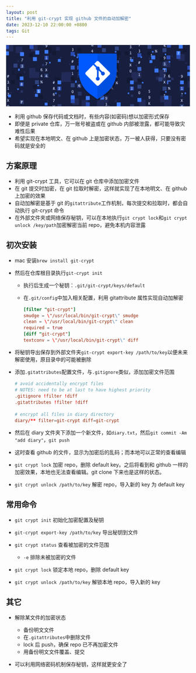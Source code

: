 ```yaml
---
layout: post
title: "利用 git-crypt 实现 github 文件的自动加解密"
date: 2023-12-10 22:00:00 +0800
tags: Git
---
```


![metting](/assets/images/2023-12-10-github_crypt_note_1.png)

- 利用 github 保存代码或文档时，有些内容(如密码)想以加密形式保存
- 即便是 private 仓库，万一账号被盗或在 github 内部被泄露，都可能导致灾难性后果
- 希望实现在本地明文、在 github 上是加密状态，万一被人获得，只要没有密码就是安全的

## 方案原理

- 利用 git-crypt 工具，它可以在 git 仓库中添加加密文件
- 在 git 提交时加密，在 git 拉取时解密，这样就实现了在本地明文、在 github 上加密的效果
- 自动加解密是基于 git 的`gitattribute`工作机制，每次提交和拉取时，都会自动执行 git-crypt 命令
- 在外部文件夹或网络保存秘钥，可以在本地执行`git crypt lock`和`git crypt unlock /key/path`加密解密当前 repo，避免本机内容泄露

## 初次安装

- mac 安装`brew install git-crypt`
- 然后在仓库根目录执行`git-crypt init`

  - 执行后生成一个秘钥：`.git/git-crypt/keys/default`
  - 在`.git/config`中加入相关配置，利用 gitattribute 属性实现自动加解密

    ```conf
    [filter "git-crypt"]
    smudge = \"/usr/local/bin/git-crypt\" smudge
    clean = \"/usr/local/bin/git-crypt\" clean
    required = true
    [diff "git-crypt"]
    textconv = \"/usr/local/bin/git-crypt\" diff
    ```

- 将秘钥导出保存到外部文件夹`git-crypt export-key /path/to/key`以便未来解密使用，原目录中的可能被删除
- 添加`.gitattributes`配置文件，与`.gitignore`类似，添加加密文件范围

  ```conf
  # avoid accidentally encrypt files
  # NOTES: need to be at last to have highest priority
  .gitignore !filter !diff
  .gitattributes !filter !diff

  # encrypt all files in diary directory
  diary/** filter=git-crypt diff=git-crypt
  ```

- 然后在 diary 文件夹下添加一个新文件，如`diary.txt`，然后`git commit -Am "add diary"`，`git push`
- 这时查看 github 的文件，显示为加密后的乱码；而本地可以正常的查看编辑
- `git crypt lock` 加密 repo，删除 default key。之后将看到和 github 一样的加密效果，本地也无法查看编辑。git clone 下来也是这样的状态。
- `git crypt unlock /path/to/key` 解密 repo，导入新的 key 为 default key

## 常用命令

- `git crypt init`
  初始化加密配置及秘钥

- `git-crypt export-key /path/to/key`
  导出秘钥到文件

- `git crypt status`
  查看被加密的文件范围

  - `-e`
    排除未被加密的文件

- `git crypt lock`
  锁定本地 repo，删除 default key

- `git crypt unlock /path/to/key`
  解锁本地 repo，导入新的 key

## 其它

- 解除某文件的加密状态

  - 备份明文文件
  - 在`.gitattributes`中删除文件
  - lock 后 push，确保 repo 已不再加密文件
  - 用备份明文文件覆盖、提交

- 可以利用网络密码机制保存秘钥，这样就更安全了
